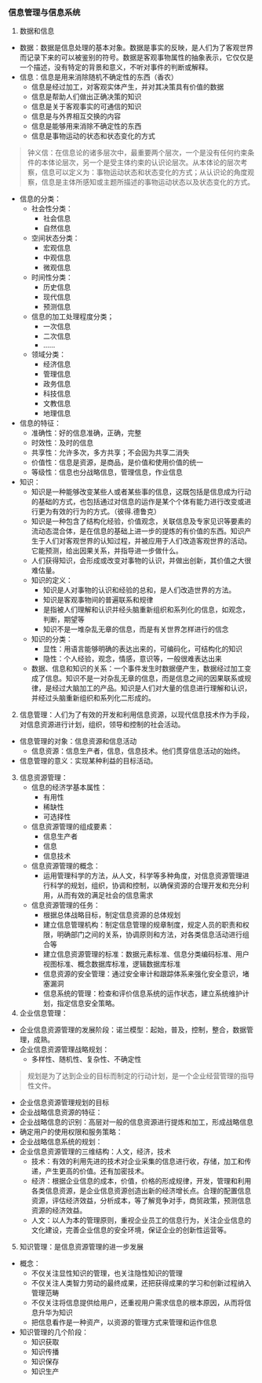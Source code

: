 ### 信息管理与信息系统
1. 数据和信息
- 数据：数据是信息处理的基本对象。数据是事实的反映，是人们为了客观世界而记录下来的可以被鉴别的符号。数据是客观事物属性的抽象表示，它仅仅是一个描述，没有特定的背景和意义，不听对事件的判断或解释。
- 信息：信息是用来消除随机不确定性的东西（香农）
  - 信息是经过加工，对客观实体产生，并对其决策具有价值的数据
  - 信息是帮助人们做出正确决策的知识
  - 信息是关于客观事实的可通信的知识
  - 信息是与外界相互交换的内容
  - 信息是能够用来消除不确定性的东西
  - 信息是事物运动的状态和状态变化的方式
> 钟义信：在信息论的诸多层次中，最重要两个层次，一个是没有任何约束条件的本体论层次，另一个是受主体约束的认识论层次。从本体论的层次考察，信息可以定义为：事物运动状态和状态变化的方式；从认识论的角度观察，信息是主体所感知或主题所描述的事物运动状态以及状态变化的方式。
- 信息的分类：
  - 社会性分类：
    - 社会信息
    - 自然信息
  - 空间状态分类：
    - 宏观信息
    - 中观信息
    - 微观信息
  - 时间性分类：
    - 历史信息
    - 现代信息
    - 预测信息
  - 信息的加工处理程度分类；
    - 一次信息
    - 二次信息
    - ......
  - 领域分类：
    - 经济信息
    - 管理信息
    - 政务信息
    - 科技信息
    - 文教信息
    - 地理信息
- 信息的特征：
  - 准确性：好的信息准确，正确，完整
  - 时效性：及时的信息
  - 共享性：允许多次，多方共享；不会因为共享二消失
  - 价值性：信息是资源，是商品，是价值和使用价值的统一
  - 等级性：信息也分战略信息，管理信息，作业信息
- 知识：
    - 知识是一种能够改变某些人或者某些事的信息，这既包括是信息成为行动的基础的方式，也包括通过对信息的运作是某个个体有能力进行改变或进行更为有效的行为的方式。（彼得.德鲁克）
    - 知识是一种包含了结构化经验，价值观念，关联信息及专家见识等要素的流动态混合体，是在信息的基础上进一步的提炼的有价值的东西。知识产生于人们对客观世界的认知过程，并被应用于人们改造客观世界的活动。它能预测，给出因果关系，并指导进一步做什么。
    - 人们获得知识，会形成或改变对事物的认识，并做出创新，其价值之大很难估量。
    - 知识的定义：
      - 知识是人对事物的认识和经验的总和，是人们改造世界的方法。
      - 知识是客观事物间的普遍联系和规律
      - 是指被人们理解和认识并经头脑重新组织和系列化的信息，如观念，判断，期望等
      - 知识不是一堆杂乱无章的信息，而是有关世界怎样进行的信念
    - 知识的分类：
      - 显性：用语言能够明确的表达出来的，可编码化，可结构化的知识
      - 隐性：个人经验，观念，情感，意识等，一般很难表达出来
    - 数据、信息和知识的关系：一个事件发生时数据便产生，数据经过加工变成了信息。知识不是一对杂乱无章的信息，而是信息之间的因果联系或规律，是经过大脑加工的产品。知识是人们对大量的信息进行理解和认识，并经过头脑重新组织和系列化二形成的。
2. 信息管理：人们为了有效的开发和利用信息资源，以现代信息技术作为手段，对信息资源进行计划，组织，领导和控制的社会活动。
- 信息管理的对象：信息资源和信息活动
  - 信息资源：信息生产者，信息，信息技术。他们贯穿信息活动的始终。
- 信息管理的意义：实现某种利益的目标活动。
3. 信息资源管理：
   - 信息的经济学基本属性：
     - 有用性
     - 稀缺性
     - 可选择性
   - 信息资源管理的组成要素：
     - 信息生产者
     - 信息
     - 信息技术
   - 信息资源管理的概念：
     - 运用管理科学的方法，从人文，科学等多种角度，对信息资源管理进行科学的规划，组织，协调和控制，以确保资源的合理开发和充分利用，从而有效的满足社会的信息需求
   - 信息资源管理的任务：
     - 根据总体战略目标，制定信息资源的总体规划
     - 建立信息管理机构：制定信息管理的规章制度，规定人员的职责和权限，明确部门之间的关系，协调原则和方法，对各类信息活动进行组合等
     - 建立信息资源管理的标准：数据元素标准、信息分类编码标准、用户视图标准、概念数据库标准，逻辑数据库标准
     - 信息资源的安全管理：通过安全审计和跟踪体系来强化安全意识，堵塞漏洞
     - 信息系统的管理：检查和评价信息系统的运作状态，建立系统维护计划，指定信息安全策略。
4. 企业信息管理：
- 企业信息资源管理的发展阶段：诺兰模型：起始，普及，控制，整合，数据管理，成熟。
- 企业信息资源管理战略规划：
  - 多样性、随机性、复杂性、不确定性
> 规划是为了达到企业的目标而制定的行动计划，是一个企业经营管理的指导性文件。
  - 企业信息资源管理规划的目标
  - 企业战略信息资源的特征：
  - 企业战略信息的识别：高层对一般的信息资源进行提炼和加工，形成战略信息
  - 确定用户的使用权限和服务策略：
  - 企业战略信息系统的规划：
- 企业信息资源管理的三维结构：人文，经济，技术
  - 技术：有效的利用先进的技术对企业采集的信息进行收，存储，加工和传递，产生更高的价值。还有加密技术。
  - 经济：根据企业信息的成本，价值，价格的形成规律，开发，管理和利用各类信息资源，是企业信息资源创造出新的经济增长点。合理的配置信息资源，评估经济效益，分析成本，等了解竞争对手，商贸政策，预测信息资源的经济效益。
  - 人文：以人为本的管理原则，重视企业员工的信息行为，关注企业信息的文化建设，完善企业信息的安全环境，保证企业的创新性运营等。
5. 知识管理：是信息资源管理的进一步发展
- 概念：
  - 不仅关注显性知识的管理，也关注隐性知识的管理
  - 不仅关注人类智力劳动的最终成果，还把获得成果的学习和创新过程纳入管理范畴
  - 不仅关注将信息提供给用户，还重视用户需求信息的根本原因，从而将信息升华为知识
  - 把信息看作是一种资产，以资源的管理方式来管理和运作信息
- 知识管理的几个阶段：
  - 知识获取
  - 知识传播
  - 知识保存
  - 知识生产
